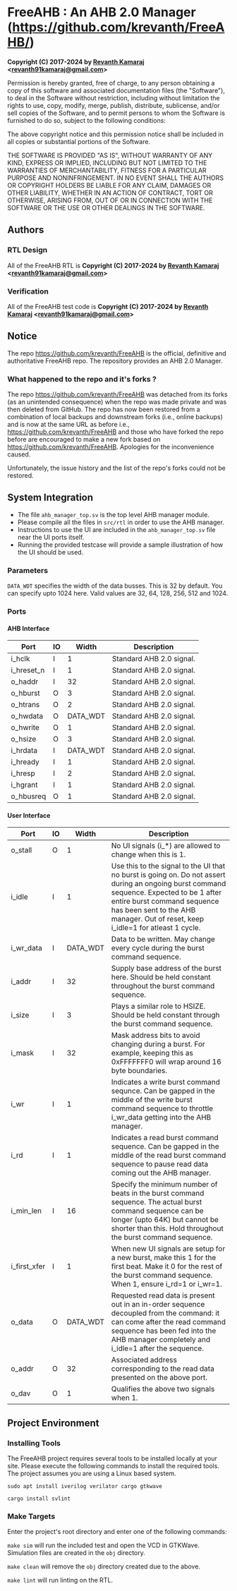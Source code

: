 # FreeAHB : An AHB 2.0 Manager (https://github.com/krevanth/FreeAHB/)

**Copyright (C) 2017-2024 by [Revanth Kamaraj](https://github.com/krevanth) <<revanth91kamaraj@gmail.com>>**

Permission is hereby granted, free of charge, to any person obtaining a copy
of this software and associated documentation files (the "Software"), to deal
in the Software without restriction, including without limitation the rights
to use, copy, modify, merge, publish, distribute, sublicense, and/or sell
copies of the Software, and to permit persons to whom the Software is
furnished to do so, subject to the following conditions:

The above copyright notice and this permission notice shall be included in all
copies or substantial portions of the Software.

THE SOFTWARE IS PROVIDED "AS IS", WITHOUT WARRANTY OF ANY KIND, EXPRESS OR
IMPLIED, INCLUDING BUT NOT LIMITED TO THE WARRANTIES OF MERCHANTABILITY,
FITNESS FOR A PARTICULAR PURPOSE AND NONINFRINGEMENT. IN NO EVENT SHALL THE
AUTHORS OR COPYRIGHT HOLDERS BE LIABLE FOR ANY CLAIM, DAMAGES OR OTHER
LIABILITY, WHETHER IN AN ACTION OF CONTRACT, TORT OR OTHERWISE, ARISING FROM,
OUT OF OR IN CONNECTION WITH THE SOFTWARE OR THE USE OR OTHER DEALINGS IN THE
SOFTWARE.

## Authors

### RTL Design

All of the FreeAHB RTL is **Copyright (C) 2017-2024 by [Revanth Kamaraj](https://github.com/krevanth) <<revanth91kamaraj@gmail.com>>**

### Verification

All of the FreeAHB test code is **Copyright (C) 2017-2024 by [Revanth Kamaraj](https://github.com/krevanth) <<revanth91kamaraj@gmail.com>>**

## Notice

The repo https://github.com/krevanth/FreeAHB is the official, definitive and authoritative FreeAHB repo. The repository provides an AHB 2.0 Manager.

### What happened to the repo and it's forks ?

The repo https://github.com/krevanth/FreeAHB was detached from its forks (as
an unintended consequence) when the repo was made private and was then deleted
from GitHub. The repo has now been restored from a combination of local backups
and downstream forks (i.e., online backups) and is now at the same URL as
before i.e., https://github.com/krevanth/FreeAHB and those who have forked the
repo before are encouraged to make a new fork based on
https://github.com/krevanth/FreeAHB. Apologies for the inconvenience caused.

Unfortunately, the issue history and the list of the repo's forks could not be
restored.

## System Integration

- The file `ahb_manager_top.sv` is the top level AHB manager module.
- Please compile all the files in `src/rtl` in order to use the AHB manager.
- Instructions to use the UI are included in the `ahb_manager_top.sv` file near the UI ports itself.
- Running the provided testcase will provide a sample illustration of how the UI should be used.

### Parameters

`DATA_WDT` specifies the width of the data busses. This is 32 by default. You
can specify upto 1024 here. Valid values are 32, 64, 128, 256, 512 and 1024.

### Ports

#### AHB Interface

|  Port    |  IO| Width  | Description            |
|----------|----|--------|------------------------|
|i_hclk    |I   |1       |Standard AHB 2.0 signal.|
|i_hreset_n|I   |1       |Standard AHB 2.0 signal.|
|o_haddr   |I   |32      |Standard AHB 2.0 signal.|
|o_hburst  |O   |3       |Standard AHB 2.0 signal.|
|o_htrans  |O   |2       |Standard AHB 2.0 signal.|
|o_hwdata  |O   |DATA_WDT|Standard AHB 2.0 signal.|
|o_hwrite  |O   |1       |Standard AHB 2.0 signal.|
|o_hsize   |O   |3       |Standard AHB 2.0 signal.|
|i_hrdata  |I   |DATA_WDT|Standard AHB 2.0 signal.|
|i_hready  |I   |1       |Standard AHB 2.0 signal.|
|i_hresp   |I   |2       |Standard AHB 2.0 signal.|
|i_hgrant  |I   |1       |Standard AHB 2.0 signal.|
|o_hbusreq |O   |1       |Standard AHB 2.0 signal.|

#### User Interface

|Port         |IO   |Width   |Description                                                                                                                                                                                                    |
|-------------|-----|--------|---------------------------------------------------------------------------------------------------------------------------------------------------------------------------------------------------------------|
|o_stall      |O    |1       |No UI signals (i_\*) are allowed to change when this is 1.                                                                                                                                                     |
|i_idle       |I    |1       |Use this to the signal to the UI that no burst is going on. Do not assert during an ongoing burst command sequence. Expected to be 1 after entire burst command sequence has been sent to the AHB manager. Out of reset, keep i_idle=1 for atleast 1 cycle.     |
|i_wr_data    |I    |DATA_WDT|Data to be written. May change every cycle during the burst command sequence.                                                                                                                                  |
|i_addr       |I    |32      |Supply base address of the burst here. Should be held constant throughout the burst command sequence.                                                                                                          |
|i_size       |I    |3       |Plays a similar role to HSIZE. Should be held constant through the burst command sequence.                                                                                                                     |
|i_mask       |I    |32      |Mask address bits to avoid changing during a burst. For example, keeping this as 0xFFFFFFF0 will wrap around 16 byte boundaries.                                                                               |
|i_wr         |I    |1       |Indicates a write burst command sequnce. Can be gapped in the middle of the write burst command sequence to throttle i_wr_data getting into the AHB manager.                                                   |
|i_rd         |I    |1       |Indicates a read burst command sequence. Can be gapped in the middle of the read burst command sequence to pause read data coming out the AHB manager.                                                         |
|i_min_len    |I    |16      |Specify the minimum number of beats in the burst command sequence. The actual burst command sequence can be longer (upto 64K) but cannot be shorter than this. Hold throughout the burst command sequence.                |
|i_first_xfer |I    |1       |When new UI signals are setup for a new burst, make this 1 for the first beat. Make it 0 for the rest of the burst command sequence. When 1, ensure i_rd=1 or i_wr=1.                                          |
|o_data       |O    |DATA_WDT|Requested read data is present out in an in-order sequence decoupled from the command: it can come after the read command sequence has been fed into the AHB manager completely and i_idle=1 after the sequence.|
|o_addr       |O    |32      |Associated address corresponding to the read data presented on the above port.                                                                                                                                 |
|o_dav        |O    |1       |Qualifies the above two signals when 1.                                                                                                                                                                        |

## Project Environment

### Installing Tools

The FreeAHB project requires several tools to be installed locally at your site.
Please execute the following commands to install the required tools. The project
assumes you are using a Linux based system.

`sudo apt install iverilog verilator cargo gtkwave`

`cargo install svlint`

### Make Targets

Enter the project's root directory and enter one of the following commands:

`make sim` will run the included test and open the VCD in GTKWave. Simulation 
files are created in the `obj` directory.

`make clean` will remove the `obj` directory created due to the above.

`make lint` will run linting on the RTL.


